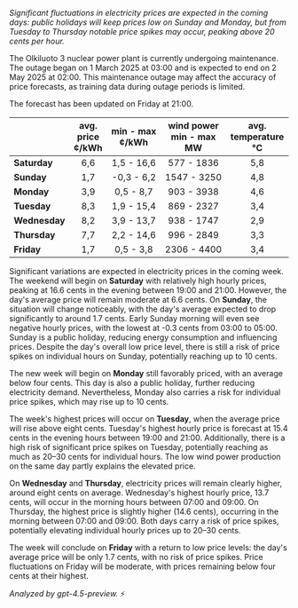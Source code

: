 *Significant fluctuations in electricity prices are expected in the coming days: public holidays will keep prices low on Sunday and Monday, but from Tuesday to Thursday notable price spikes may occur, peaking above 20 cents per hour.*

The Olkiluoto 3 nuclear power plant is currently undergoing maintenance. The outage began on 1 March 2025 at 03:00 and is expected to end on 2 May 2025 at 02:00. This maintenance outage may affect the accuracy of price forecasts, as training data during outage periods is limited.

The forecast has been updated on Friday at 21:00.

|             | avg.<br>price<br>¢/kWh | min - max<br>¢/kWh | wind power<br>min - max<br>MW | avg.<br>temperature<br>°C |
|:------------|:----------------------:|:-------------------:|:----------------------------:|:-------------------------:|
| **Saturday**   |          6,6           |     1,5 - 16,6     |         577 - 1836          |            5,8            |
| **Sunday**     |          1,7           |    -0,3 - 6,2      |        1547 - 3250          |            4,8            |
| **Monday**     |          3,9           |     0,5 - 8,7      |         903 - 3938          |            4,6            |
| **Tuesday**    |          8,3           |     1,9 - 15,4     |         869 - 2327          |            3,4            |
| **Wednesday**  |          8,2           |     3,9 - 13,7     |         938 - 1747          |            2,9            |
| **Thursday**   |          7,7           |     2,2 - 14,6     |         996 - 2849          |            3,3            |
| **Friday**     |          1,7           |     0,5 - 3,8      |        2306 - 4400          |            3,4            |

Significant variations are expected in electricity prices in the coming week. The weekend will begin on **Saturday** with relatively high hourly prices, peaking at 16.6 cents in the evening between 19:00 and 21:00. However, the day's average price will remain moderate at 6.6 cents. On **Sunday**, the situation will change noticeably, with the day's average expected to drop significantly to around 1.7 cents. Early Sunday morning will even see negative hourly prices, with the lowest at -0.3 cents from 03:00 to 05:00. Sunday is a public holiday, reducing energy consumption and influencing prices. Despite the day's overall low price level, there is still a risk of price spikes on individual hours on Sunday, potentially reaching up to 10 cents.

The new week will begin on **Monday** still favorably priced, with an average below four cents. This day is also a public holiday, further reducing electricity demand. Nevertheless, Monday also carries a risk for individual price spikes, which may rise up to 10 cents.

The week's highest prices will occur on **Tuesday**, when the average price will rise above eight cents. Tuesday's highest hourly price is forecast at 15.4 cents in the evening hours between 19:00 and 21:00. Additionally, there is a high risk of significant price spikes on Tuesday, potentially reaching as much as 20–30 cents for individual hours. The low wind power production on the same day partly explains the elevated price.

On **Wednesday** and **Thursday**, electricity prices will remain clearly higher, around eight cents on average. Wednesday's highest hourly price, 13.7 cents, will occur in the morning hours between 07:00 and 09:00. On Thursday, the highest price is slightly higher (14.6 cents), occurring in the morning between 07:00 and 09:00. Both days carry a risk of price spikes, potentially elevating individual hourly prices up to 20–30 cents.

The week will conclude on **Friday** with a return to low price levels: the day's average price will be only 1.7 cents, with no risk of price spikes. Price fluctuations on Friday will be moderate, with prices remaining below four cents at their highest.

*Analyzed by gpt-4.5-preview.* ⚡

